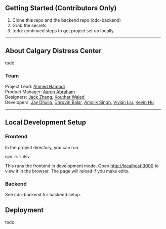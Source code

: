 ## Getting Started (Contributors Only)

1. Clone this repo and the backend repo (cdc-backend)
2. Grab the secrets
3. todo: continued steps to get project set up locally

---

## About Calgary Distress Center

todo

### Team

Project Lead: [Ahmed Hamodi](https://github.com/ahmedhamodi)\
Product Manager: [Aaron Abraham](https://github.com/aaronabraham311)\
Designers: [Jack Zhang](https://github.com/fakesquid), [Kouthar Waled](https://github.com/kouthar)\
Developers: [Jay Dhulia](https://github.com/jaydhulia), [Dhruvin Balar](https://github.com/drbalar), [Amolik Singh](https://github.com/amoliksingh), [Vivian Liu](https://github.com/vivianliu0), [Kevin Hu](https://github.com/andstun)

---

## Local Development Setup

### Frontend

In the project directory, you can run:

```
npm run dev
```

This runs the frontend in development mode.
Open [http://localhost:3000](http://localhost:3000) to view it in the browser.
The page will reload if you make edits.

### Backend

See cdc-backend for backend setup.

## Deployment

todo
